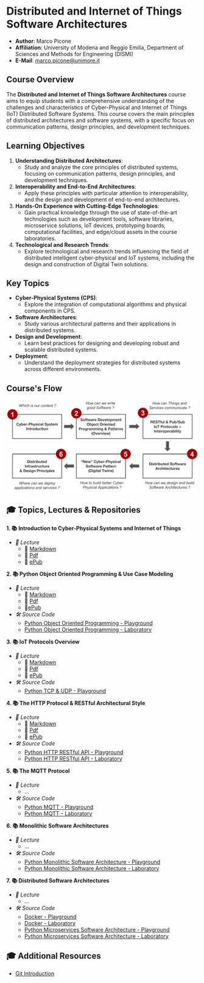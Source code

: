 # Distributed and Internet of Things Software Architectures

- **Author**: Marco Picone
- **Affiliation**: University of Modena and Reggio Emilia, Department of Sciences and Methods for Engineering (DISMI)
- **E-Mail**: marco.picone@unimore.it

## Course Overview

The **Distributed and Internet of Things Software Architectures** course aims to equip students with a comprehensive understanding of the challenges and characteristics of Cyber-Physical and Internet of Things (IoT) Distributed Software Systems. This course covers the main principles of distributed architectures and software systems, with a specific focus on communication patterns, design principles, and development techniques.

## Learning Objectives

1. **Understanding Distributed Architectures**: 
   - Study and analyze the core principles of distributed systems, focusing on communication patterns, design principles, and development techniques.   
2. **Interoperability and End-to-End Architectures**:
   - Apply these principles with particular attention to interoperability, and the design and development of end-to-end architectures.
3. **Hands-On Experience with Cutting-Edge Technologies**:
   - Gain practical knowledge through the use of state-of-the-art technologies such as development tools, software libraries, microservice solutions, IoT devices, prototyping boards, computational facilities, and edge/cloud assets in the course laboratories.
4. **Technological and Research Trends**:
   - Explore technological and research trends influencing the field of distributed intelligent cyber-physical and IoT systems, including the design and construction of Digital Twin solutions.
   
## Key Topics

- **Cyber-Physical Systems (CPS)**:
  - Explore the integration of computational algorithms and physical components in CPS.  
- **Software Architectures**:
  - Study various architectural patterns and their applications in distributed systems.
- **Design and Development**:
  - Learn best practices for designing and developing robust and scalable distributed systems.
- **Deployment**:
  - Understand the deployment strategies for distributed systems across different environments.

## Course's Flow

![Course's Flow](course_flow.png)

## 🎓 Topics, Lectures & Repositories 

**1. 📚 Introduction to Cyber-Physical Systems and Internet of Things**
  - *📖 Lecture*
    - 📝 [Markdown](https://github.com/Distributed-IoT-Software-Arch-Course/distributed-iot-software-arch-lectures/blob/main/Lectures/1-CPS-Introduction/1_cps_introduction.md) 
    - 📕 [Pdf](https://github.com/Distributed-IoT-Software-Arch-Course/distributed-iot-software-arch-lectures/blob/main/pdf/1_cps_introduction.pdf) 
    - 📘 [ePub](https://github.com/Distributed-IoT-Software-Arch-Course/distributed-iot-software-arch-lectures/blob/main/ePub/1_cps_introduction.epub)

**2. 📚 Python Object Oriented Programming & Use Case Modeling**
   - *📖 Lecture*
     - 📝 [Markdown](https://github.com/Distributed-IoT-Software-Arch-Course/distributed-iot-software-arch-lectures/blob/main/Lectures/2-Python-OOP/2_python_oop.md) 
     - 📕 [Pdf](https://github.com/Distributed-IoT-Software-Arch-Course/distributed-iot-software-arch-lectures/blob/main/pdf/2_python_oop.pdf) 
     - 📘[ePub](https://github.com/Distributed-IoT-Software-Arch-Course/distributed-iot-software-arch-lectures/tree/main/ePub#:~:text=4%20minutes%20ago-,2_python_oop.epub,-Lectures%20metadata%20updated)
   - *🛠️ Source Code*
     - [Python Object Oriented Programming - Playground](https://github.com/Distributed-IoT-Software-Arch-Course/python-oop-playground)
     - [Python Object Oriented Programming - Laboratory](https://github.com/Distributed-IoT-Software-Arch-Course/laboratory-python-oop)

**3. 📚 IoT Protocols Overview**
   - *📖 Lecture* 
     - 📝 [Markdown](https://github.com/Distributed-IoT-Software-Arch-Course/distributed-iot-software-arch-lectures/blob/main/Lectures/3-IoT-Protocols-Overview/3_iot_protocols_overview.md)
     - 📕 [Pdf](https://github.com/Distributed-IoT-Software-Arch-Course/distributed-iot-software-arch-lectures/blob/main/pdf/3_iot_protocols_overview.pdf) 
     - 📘 [ePub](https://github.com/Distributed-IoT-Software-Arch-Course/distributed-iot-software-arch-lectures/blob/main/ePub/3_iot_protocols_overview.epub)
   - *🛠️ Source Code*
     - [Python TCP & UDP - Playground](https://github.com/Distributed-IoT-Software-Arch-Course/python-tcp-udp-playground)

**4. 📚 The HTTP Protocol & RESTful Architectural Style**
   - *📖 Lecture* 
     - 📝 [Markdown](https://github.com/Distributed-IoT-Software-Arch-Course/distributed-iot-software-arch-lectures/blob/main/Lectures/4-HTTP-Protocol-and-REST/4_http_protocol_and_rest.md)
     - 📕 [Pdf](https://github.com/Distributed-IoT-Software-Arch-Course/distributed-iot-software-arch-lectures/blob/main/pdf/4_http_protocol_and_rest.pdf) 
     - 📘 [ePub](https://github.com/Distributed-IoT-Software-Arch-Course/distributed-iot-software-arch-lectures/blob/main/ePub/4_http_protocol_and_rest.epub)
   - *🛠️ Source Code*
     - [Python HTTP RESTful API - Playground](https://github.com/Distributed-IoT-Software-Arch-Course/python-http-api-playground)
     - [Python HTTP RESTful API - Laboratory](https://github.com/Distributed-IoT-Software-Arch-Course/laboratory-python-http-rest-api)

**5. 📚 The MQTT Protocol**
   - *📖 Lecture*
     - ...
   - *🛠️ Source Code*
     - [Python MQTT - Playground](https://github.com/Distributed-IoT-Software-Arch-Course/python-mqtt-playground)
     - [Python MQTT - Laboratory](https://github.com/Distributed-IoT-Software-Arch-Course/laboratory-python-mqtt)

**6. 📚 Monolithic Software Architectures**
   - *📖 Lecture*
     - ...
   - *🛠️ Source Code*
     - [Python Monolithic Software Architecture - Playground](https://github.com/Distributed-IoT-Software-Arch-Course/iot-monolithic-arch-playground)
     - [Python Monolithic Software Architecture - Laboratory](https://github.com/Distributed-IoT-Software-Arch-Course/iot-monolithic-arch-laboratory)

**7. 📚 Distributed Software Architectures**
   - *📖 Lecture*
     - ...
   - *🛠️ Source Code*
     - [Docker - Playground](https://github.com/Distributed-IoT-Software-Arch-Course/docker-playground)
     - [Docker - Laboratory](https://github.com/Distributed-IoT-Software-Arch-Course/docker-laboratory)
     - [Python Microservices Software Architecture - Playground](https://github.com/Distributed-IoT-Software-Arch-Course/iot-microservice-arch-playground)
     - [Python Microservices Software Architecture - Laboratory](https://github.com/Distributed-IoT-Software-Arch-Course/iot-microservice-arch-laboratory)

## 🎓 Additional Resources 

- [Git Introduction](https://github.com/Distributed-IoT-Software-Arch-Course/.github/blob/main/GitInfo.md)
